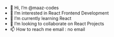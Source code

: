 - 👋 Hi, I’m @maaz-codes
- 👀 I’m interested in React Frontend Development
- 🌱 I’m currently learning React
- 🤝 I’m looking to collaborate on React Projects
- 📫 How to reach me email : no email
<!---
maaz-codes/maaz-codes is a ✨ special ✨ repository because its `README.md` (this file) appears on your GitHub profile.
You can click the Preview link to take a look at your changes.
--->

